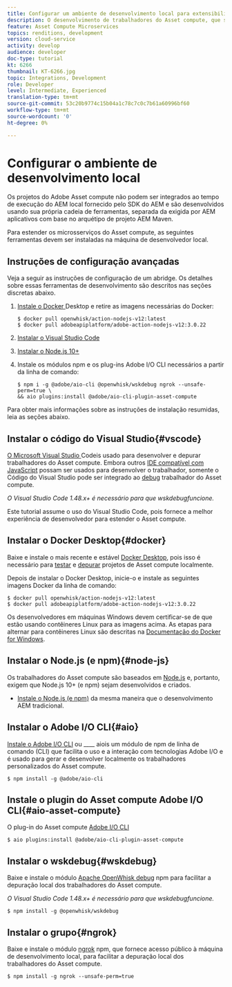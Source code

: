 ```yaml
---
title: Configurar um ambiente de desenvolvimento local para extensibilidade do Asset compute
description: O desenvolvimento de trabalhadores do Asset compute, que são aplicativos JavaScript Node.js, requer ferramentas de desenvolvimento específicas que diferem do desenvolvimento de AEM tradicional, que vai de Node.js e vários módulos npm a Docker Desktop e Microsoft Visual Studio Code.
feature: Asset Compute Microservices
topics: renditions, development
version: cloud-service
activity: develop
audience: developer
doc-type: tutorial
kt: 6266
thumbnail: KT-6266.jpg
topic: Integrations, Development
role: Developer
level: Intermediate, Experienced
translation-type: tm+mt
source-git-commit: 53c20b9774c15b04a1c78c7c0c7b61a60996bf60
workflow-type: tm+mt
source-wordcount: '0'
ht-degree: 0%

---
```



# Configurar o ambiente de desenvolvimento local

Os projetos do Adobe Asset compute não podem ser integrados ao tempo de execução do AEM local fornecido pelo SDK do AEM e são desenvolvidos usando sua própria cadeia de ferramentas, separada da exigida por AEM aplicativos com base no arquétipo de projeto AEM Maven.

Para estender os microsserviços do Asset compute, as seguintes ferramentas devem ser instaladas na máquina de desenvolvedor local.

## Instruções de configuração avançadas

Veja a seguir as instruções de configuração de um abridge. Os detalhes sobre essas ferramentas de desenvolvimento são descritos nas seções discretas abaixo.

1. [Instale o Docker ](https://www.docker.com/products/docker-desktop) Desktop e retire as imagens necessárias do Docker:

   ```
   $ docker pull openwhisk/action-nodejs-v12:latest
   $ docker pull adobeapiplatform/adobe-action-nodejs-v12:3.0.22
   ```

1. [Instalar o Visual Studio Code](https://code.visualstudio.com/download)
1. [Instalar o Node.js 10+](../../local-development-environment/development-tools.md#node-js)
1. Instale os módulos npm e os plug-ins Adobe I/O CLI necessários a partir da linha de comando:

   ```
   $ npm i -g @adobe/aio-cli @openwhisk/wskdebug ngrok --unsafe-perm=true \
   && aio plugins:install @adobe/aio-cli-plugin-asset-compute
   ```

Para obter mais informações sobre as instruções de instalação resumidas, leia as seções abaixo.

## Instalar o código do Visual Studio{#vscode}

[O Microsoft Visual Studio ](https://code.visualstudio.com/download) Codeis usado para desenvolver e depurar trabalhadores do Asset compute. Embora outros [IDE compatível com JavaScript](../../local-development-environment/development-tools.md#set-up-the-development-ide) possam ser usados para desenvolver o trabalhador, somente o Código do Visual Studio pode ser integrado ao [debug](../test-debug/debug.md) trabalhador do Asset compute.

_O Visual Studio Code 1.48.x+ é necessário para que  [](#wskdebug) wskdebugfuncione._

Este tutorial assume o uso do Visual Studio Code, pois fornece a melhor experiência de desenvolvedor para estender o Asset compute.

## Instalar o Docker Desktop{#docker}

Baixe e instale o mais recente e estável [Docker Desktop](https://www.docker.com/products/docker-desktop), pois isso é necessário para [testar](../test-debug/test.md) e [depurar](../test-debug/debug.md) projetos de Asset compute localmente.

Depois de instalar o Docker Desktop, inicie-o e instale as seguintes imagens Docker da linha de comando:

```
$ docker pull openwhisk/action-nodejs-v12:latest
$ docker pull adobeapiplatform/adobe-action-nodejs-v12:3.0.22
```

Os desenvolvedores em máquinas Windows devem certificar-se de que estão usando contêineres Linux para as imagens acima. As etapas para alternar para contêineres Linux são descritas na [Documentação do Docker for Windows](https://docs.docker.com/docker-for-windows/).

## Instalar o Node.js (e npm){#node-js}

Os trabalhadores do Asset compute são baseados em [Node.js](https://nodejs.org/) e, portanto, exigem que Node.js 10+ (e npm) sejam desenvolvidos e criados.

+ [Instale o Node.js (e npm)](../../local-development-environment/development-tools.md#node-js) da mesma maneira que o desenvolvimento AEM tradicional.

## Instalar o Adobe I/O CLI{#aio}

[Instale o Adobe I/O CLI](../../local-development-environment/development-tools.md#aio-cli) ou  ____ aiois um módulo de npm de linha de comando (CLI) que facilita o uso e a interação com tecnologias Adobe I/O e é usado para gerar e desenvolver localmente os trabalhadores personalizados do Asset compute.

```
$ npm install -g @adobe/aio-cli
```

## Instale o plugin do Asset compute Adobe I/O CLI{#aio-asset-compute}

O plug-in do Asset compute [Adobe I/O CLI](https://github.com/adobe/aio-cli-plugin-asset-compute)

```
$ aio plugins:install @adobe/aio-cli-plugin-asset-compute
```

## Instalar o wskdebug{#wskdebug}

Baixe e instale o módulo [Apache OpenWhisk debug](https://www.npmjs.com/package/@openwhisk/wskdebug) npm para facilitar a depuração local dos trabalhadores do Asset compute.

_O Visual Studio Code 1.48.x+ é necessário para que  [](#wskdebug) wskdebugfuncione._

```
$ npm install -g @openwhisk/wskdebug
```

## Instalar o grupo{#ngrok}

Baixe e instale o módulo [ngrok](https://www.npmjs.com/package/ngrok) npm, que fornece acesso público à máquina de desenvolvimento local, para facilitar a depuração local dos trabalhadores do Asset compute.

```
$ npm install -g ngrok --unsafe-perm=true
```

